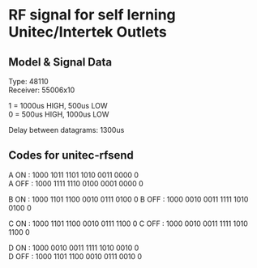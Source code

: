 # RF signal for self lerning Unitec/Intertek Outlets

## Model & Signal Data

Type: 48110  
Receiver: 55006x10

1 = 1000us HIGH, 500us LOW  
0 = 500us HIGH, 1000us LOW

Delay between datagrams: 1300us

## Codes for unitec-rfsend

  A ON  : 1000 1011 1101 1010 0011 0000 0  
  A OFF : 1000 1111 1110 0100 0001 0000 0

  B ON  : 1000 1101 1100 0010 0111 0100 0
  B OFF : 1000 0010 0011 1111 1010 0100 0

  C ON  : 1000 1101 1100 0010 0111 1100 0
  C OFF : 1000 0010 0011 1111 1010 1100 0

  D ON  : 1000 0010 0011 1111 1010 0010 0  
  D OFF : 1000 1101 1100 0010 0111 0010 0